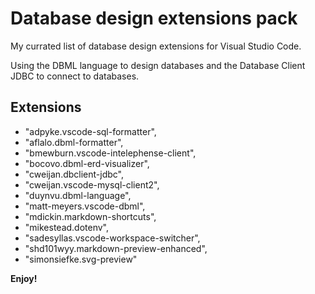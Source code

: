# Database design extensions pack

My currated list of database design extensions for Visual Studio Code.

Using the DBML language to design databases and the Database Client JDBC to connect to databases.

## Extensions

* "adpyke.vscode-sql-formatter",
* "aflalo.dbml-formatter",
* "bmewburn.vscode-intelephense-client",
* "bocovo.dbml-erd-visualizer",
* "cweijan.dbclient-jdbc",
* "cweijan.vscode-mysql-client2",
* "duynvu.dbml-language",
* "matt-meyers.vscode-dbml",
* "mdickin.markdown-shortcuts",
* "mikestead.dotenv",
* "sadesyllas.vscode-workspace-switcher",
* "shd101wyy.markdown-preview-enhanced",
* "simonsiefke.svg-preview"

**Enjoy!**
